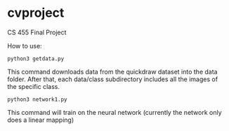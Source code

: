 # cvproject
CS 455 Final Project


How to use:

`python3 getdata.py`

This command downloads data from the quickdraw dataset into the data folder.
After that, each data/class subdirectory includes all the images of the specific class.

`python3 network1.py`

This command will train on the neural network (currently the network only does a linear mapping)

